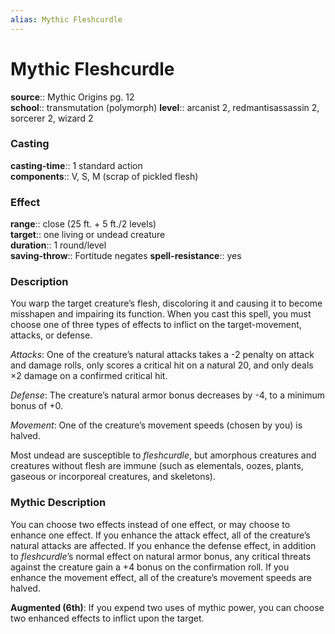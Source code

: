 ```yaml
---
alias: Mythic Fleshcurdle
---
```


# Mythic Fleshcurdle

**source**:: Mythic Origins pg. 12  
**school**:: transmutation (polymorph)
**level**:: arcanist 2, redmantisassassin 2, sorcerer 2, wizard 2

### Casting 

**casting-time**:: 1 standard action  
**components**:: V, S, M (scrap of pickled flesh)

### Effect 

**range**:: close (25 ft. + 5 ft./2 levels)  
**target**:: one living or undead creature  
**duration**:: 1 round/level  
**saving-throw**:: Fortitude negates
**spell-resistance**:: yes

### Description 

You warp the target creature’s flesh, discoloring it and causing it to become misshapen and impairing its function. When you cast this spell, you must choose one of three types of effects to inflict on the target-movement, attacks, or defense.  
  
*Attacks*: One of the creature’s natural attacks takes a -2 penalty on attack and damage rolls, only scores a critical hit on a natural 20, and only deals ×2 damage on a confirmed critical hit.  
  
*Defense*: The creature’s natural armor bonus decreases by -4, to a minimum bonus of +0.  
  
*Movement*: One of the creature’s movement speeds (chosen by you) is halved.  
  
Most undead are susceptible to *fleshcurdle*, but amorphous creatures and creatures without flesh are immune (such as elementals, oozes, plants, gaseous or incorporeal creatures, and skeletons).

### Mythic Description

You can choose two effects instead of one effect, or may choose to enhance one effect. If you enhance the attack effect, all of the creature’s natural attacks are affected. If you enhance the defense effect, in addition to *fleshcurdle*’s normal effect on natural armor bonus, any critical threats against the creature gain a +4 bonus on the confirmation roll. If you enhance the movement effect, all of the creature’s movement speeds are halved.  
  
**Augmented (6th)**: If you expend two uses of mythic power, you can choose two enhanced effects to inflict upon the target.
